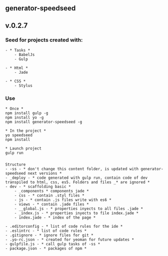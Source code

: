 ## generator-speedseed
## v.0.2.7

### Seed for projects created with:
    - * Tasks *
        - BabelJs
        - Gulp
    
    - * Html *
        - Jade
    
    - * CSS *
        - Stylus

### Use
    * Once *
    npm install gulp -g
    npm install yo -g
    npm install generator-speedseed -g

    * In the project *
    yo speedseed
    npm install

    * Launch project
    gulp run

###
    Structure
    - -ss - * don't change this content folder, is updated with generator-speedseed next versions *
    - _deploy - * code generated with gulp run, contain code of dev transpiled to html, css, es5. Folders and files _* are ignored *
    - dev - * scaffolding basic *
        - _components * components jade *
        - css - * contain .styl files *
        - js - * contain .js files write with es6 *
        - views - * contain .jade files *
        - __global.js - * properties inyects to all files .jade *
        - _index.js - * properties inyects to file index.jade *
        - index.jade - * index of the page *

    - .editorconfig - * list of code rules for the ide *
    - .eslintrc - * list of code rules *
    - .gitignore - * ignore files for git *
    - .yo-rc.json - * created for yeoman for future updates *
    - gulpfile.js - * call gulp tasks of -ss *
    - package.json - * packages of npm *